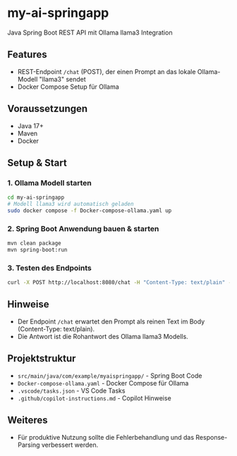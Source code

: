 # my-ai-springapp

Java Spring Boot REST API mit Ollama llama3 Integration

## Features
- REST-Endpoint `/chat` (POST), der einen Prompt an das lokale Ollama-Modell "llama3" sendet
- Docker Compose Setup für Ollama

## Voraussetzungen
- Java 17+
- Maven
- Docker

## Setup & Start

### 1. Ollama Modell starten
```bash
cd my-ai-springapp
# Modell llama3 wird automatisch geladen
sudo docker compose -f Docker-compose-ollama.yaml up
```

### 2. Spring Boot Anwendung bauen & starten
```bash
mvn clean package
mvn spring-boot:run
```

### 3. Testen des Endpoints
```bash
curl -X POST http://localhost:8080/chat -H "Content-Type: text/plain" -d "Was ist KI?"
```

## Hinweise
- Der Endpoint `/chat` erwartet den Prompt als reinen Text im Body (Content-Type: text/plain).
- Die Antwort ist die Rohantwort des Ollama llama3 Modells.

## Projektstruktur
- `src/main/java/com/example/myaispringapp/` - Spring Boot Code
- `Docker-compose-ollama.yaml` - Docker Compose für Ollama
- `.vscode/tasks.json` - VS Code Tasks
- `.github/copilot-instructions.md` - Copilot Hinweise

## Weiteres
- Für produktive Nutzung sollte die Fehlerbehandlung und das Response-Parsing verbessert werden.
